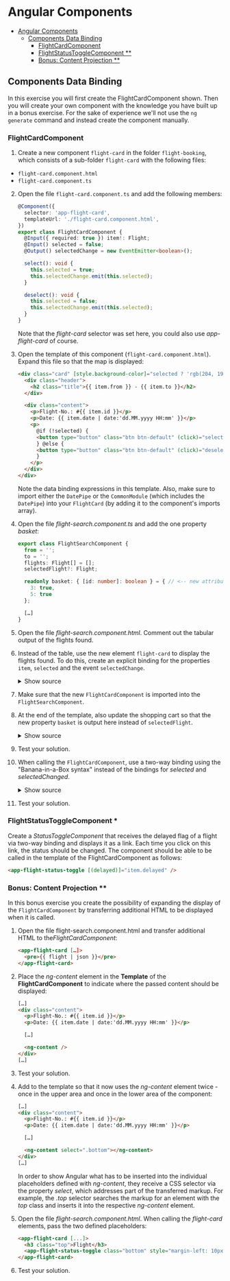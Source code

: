 # Angular Components

- [Angular Components](#angular-components)
  - [Components Data Binding](#components-data-binding)
    - [FlightCardComponent](#flightcardcomponent)
    - [FlightStatusToggleComponent \*\*](#flightstatustogglecomponent-)
    - [Bonus: Content Projection \*\*](#bonus-content-projection-)

## Components Data Binding

In this exercise you will first create the FlightCardComponent shown. Then you will create your own component with the knowledge you have built up in a bonus exercise. For the sake of experience we'll not use the `ng generate` command and instead create the component manually.

### FlightCardComponent

1. Create a new component `flight-card` in the folder `flight-booking`, which consists of a sub-folder `flight-card` with the following files:

- `flight-card.component.html`
- `flight-card.component.ts`

2. Open the file `flight-card.component.ts` and add the following members:

   ```typescript
   @Component({
     selector: 'app-flight-card',
     templateUrl: './flight-card.component.html',
   })
   export class FlightCardComponent {
     @Input({ required: true }) item!: Flight;
     @Input() selected = false;
     @Output() selectedChange = new EventEmitter<boolean>();

     select(): void {
       this.selected = true;
       this.selectedChange.emit(this.selected);
     }

     deselect(): void {
       this.selected = false;
       this.selectedChange.emit(this.selected);
     }
   }
   ```

   Note that the _flight-card_ selector was set here, you could also use _app-flight-card_ of course.

3. Open the template of this component (`flight-card.component.html`). Expand this file so that the map is displayed:

   ```html
   <div class="card" [style.background-color]="selected ? 'rgb(204, 197, 185)' : ''">
     <div class="header">
       <h2 class="title">{{ item.from }} - {{ item.to }}</h2>
     </div>

     <div class="content">
       <p>Flight-No.: #{{ item.id }}</p>
       <p>Date: {{ item.date | date:'dd.MM.yyyy HH:mm' }}</p>
       <p>
         @if (!selected) {
         <button type="button" class="btn btn-default" (click)="select()">Select</button>
         } @else {
         <button type="button" class="btn btn-default" (click)="deselect()">Deselect</button>
         }
       </p>
     </div>
   </div>
   ```

   Note the data binding expressions in this template. Also, make sure to import either the `DatePipe` or the `CommonModule` (which includes the `DatePipe`) into your `FlightCard` (by adding it to the component's imports array).

4. Open the file _flight-search.component.ts_ and add the one property _basket_:

   ```typescript
   export class FlightSearchComponent {
     from = '';
     to = '';
     flights: Flight[] = [];
     selectedFlight?: Flight;

     readonly basket: { [id: number]: boolean } = { // <-- new attribute
       3: true,
       5: true
     };

     […]
   }
   ```

5. Open the file _flight-search.component.html_. Comment out the tabular output of the flights found.

6. Instead of the table, use the new element `flight-card` to display the flights found. To do this, create an explicit binding for the properties `item`, `selected` and the event `selectedChange`.

   <details>
   <summary>Show source</summary>
   <p>

   ```html
   <div class="row">
     @for (flight of flights; track flight.id) {
     <div class="col-xs-12 col-sm-6 col-md-4 col-lg-3">
       <app-flight-card [item]="flight" [selected]="basket[flight.id]" (selectedChange)="basket[flight.id] = $event" />
     </div>
     }
   </div>
   ```

   </p>
   </details>

7. Make sure that the new `FlightCardComponent` is imported into the `FlightSearchComponent`.

8. At the end of the template, also update the shopping cart so that the new property `basket` is output here instead of `selectedFlight`.

   <details>
   <summary>Show source</summary>
   <p>

   ```html
   <div class="card">
     <div class="content">
       <pre>{{ basket | json }}</pre>
     </div>
   </div>
   ```

   </p>
   </details>

9. Test your solution.

10. When calling the `FlightCardComponent`, use a two-way binding using the "Banana-in-a-Box syntax" instead of the bindings for _selected_ and _selectedChanged_.

    <details>
    <summary>Show source</summary>
    <p>

    ```html
    <div class="row">
      @for (flight of flights; track flight.id) {
      <div class="col-xs-12 col-sm-6 col-md-4 col-lg-3">
        <app-flight-card [item]="flight" [(selected)]="basket[flight.id]" />
      </div>
      }
    </div>
    ```

    </p>
    </details>

11. Test your solution.

### FlightStatusToggleComponent \*

Create a _StatusToggleComponent_ that receives the delayed flag of a flight via two-way binding and displays it as a link. Each time you click on this link, the status should be changed. The component should be able to be called in the template of the FlightCardComponent as follows:

```html
<app-flight-status-toggle [(delayed)]="item.delayed" />
```

### Bonus: Content Projection \*\*

In this bonus exercise you create the possibility of expanding the display of the `FlightCardComponent` by transferring additional HTML to be displayed when it is called.

1. Open the file flight-search.component.html and transfer additional HTML to the*FlightCardComponent*:

   ```html
   <app-flight-card […]>
     <pre>{{ flight | json }}</pre>
   </app-flight-card>
   ```

2. Place the _ng-content_ element in the **Template** of the **FlightCardComponent** to indicate where the passed content should be displayed:

   ```html
   […]
   <div class="content">
     <p>Flight-No.: #{{ item.id }}</p>
     <p>Date: {{ item.date | date:'dd.MM.yyyy HH:mm' }}</p>

     […]

     <ng-content />
   </div>
   […]
   ```

3. Test your solution.

4. Add to the template so that it now uses the _ng-content_ element twice - once in the upper area and once in the lower area of the component:

   ```html
   […]
   <div class="content">
     <p>Flight-No.: #{{ item.id }}</p>
     <p>Date: {{ item.date | date:'dd.MM.yyyy HH:mm' }}</p>

     […]

     <ng-content select=".bottom"></ng-content>
   </div>
   […]
   ```

   In order to show Angular what has to be inserted into the individual placeholders defined with _ng-content_, they receive a CSS selector via the property _select_, which addresses part of the transferred markup. For example, the _.top_ selector searches the markup for an element with the _top_ class and inserts it into the respective _ng-content_ element.

5. Open the file _flight-search.component.html_. When calling the _flight-card_ elements, pass the two defined placeholders:

   ```html
   <app-flight-card [...]>
     <h3 class="top">Flight</h3>
     <app-flight-status-toggle class="bottom" style="margin-left: 10px" [(delayed)]="flight.delayed" />
   </app-flight-card>
   ```

6. Test your solution.
